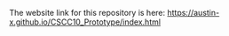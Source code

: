 The website link for this repository is here: https://austin-x.github.io/CSCC10_Prototype/index.html